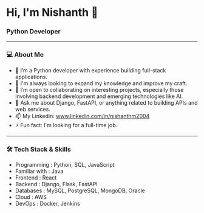 # Hi, I'm Nishanth 🙌
### Python Developer

---

### 💻 About Me
- 🔭 I’m a Python developer with experience building full-stack applications.
- 🌱 I'm always looking to expand my knowledge and improve my craft.
- 👯 I’m open to collaborating on interesting projects, especially those involving backend development and emerging technologies like AI.
- 💬 Ask me about Django, FastAPI, or anything related to building APIs and web services.
- 📫 My Linkedin: www.linkedin.com/in/nishanthm2004
- ⚡ Fun fact: I'm looking for a full-time job.

---

### 🛠️ Tech Stack & Skills

- Programming :	Python, SQL, JavaScript
- Familiar with :	Java
- Frontend :	React
- Backend :	Django, Flask, FastAPI
- Databases :	MySQL, PostgreSQL, MongoDB, Oracle
- Cloud :	AWS
- DevOps :	Docker, Jenkins
